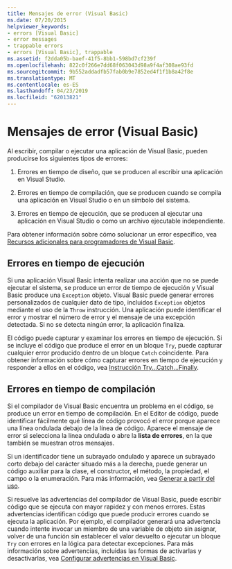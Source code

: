 ```yaml
---
title: Mensajes de error (Visual Basic)
ms.date: 07/20/2015
helpviewer_keywords:
- errors [Visual Basic]
- error messages
- trappable errors
- errors [Visual Basic], trappable
ms.assetid: f2dda05b-baef-41f5-8bb1-598bd7cf239f
ms.openlocfilehash: 822c0f266e7dd68f063043d98a9f4af308ae93fd
ms.sourcegitcommit: 9b552addadfb57fab0b9e7852ed4f1f1b8a42f8e
ms.translationtype: MT
ms.contentlocale: es-ES
ms.lasthandoff: 04/23/2019
ms.locfileid: "62013821"
---
```

# <a name="error-messages-visual-basic"></a>Mensajes de error (Visual Basic)
Al escribir, compilar o ejecutar una aplicación de Visual Basic, pueden producirse los siguientes tipos de errores:  
  
1. Errores en tiempo de diseño, que se producen al escribir una aplicación en Visual Studio.  
  
2. Errores en tiempo de compilación, que se producen cuando se compila una aplicación en Visual Studio o en un símbolo del sistema.  
  
3. Errores en tiempo de ejecución, que se producen al ejecutar una aplicación en Visual Studio o como un archivo ejecutable independiente.  
  
 Para obtener información sobre cómo solucionar un error específico, vea [Recursos adicionales para programadores de Visual Basic](../../../visual-basic/getting-started/additional-resources.md).  
  
## <a name="run-time-errors"></a>Errores en tiempo de ejecución  
 Si una aplicación Visual Basic intenta realizar una acción que no se puede ejecutar el sistema, se produce un error de tiempo de ejecución y Visual Basic produce una `Exception` objeto. Visual Basic puede generar errores personalizados de cualquier dato de tipo, incluidos `Exception` objetos mediante el uso de la `Throw` instrucción. Una aplicación puede identificar el error y mostrar el número de error y el mensaje de una excepción detectada. Si no se detecta ningún error, la aplicación finaliza.  
  
 El código puede capturar y examinar los errores en tiempo de ejecución. Si se incluye el código que produce el error en un bloque `Try`, puede capturar cualquier error producido dentro de un bloque `Catch` coincidente. Para obtener información sobre cómo capturar errores en tiempo de ejecución y responder a ellos en el código, vea [Instrucción Try...Catch...Finally](../../../visual-basic/language-reference/statements/try-catch-finally-statement.md).  
  
## <a name="compile-time-errors"></a>Errores en tiempo de compilación  
 Si el compilador de Visual Basic encuentra un problema en el código, se produce un error en tiempo de compilación. En el Editor de código, puede identificar fácilmente qué línea de código provocó el error porque aparece una línea ondulada debajo de la línea de código. Aparece el mensaje de error si selecciona la línea ondulada o abre la **lista de errores**, en la que también se muestran otros mensajes.  
  
 Si un identificador tiene un subrayado ondulado y aparece un subrayado corto debajo del carácter situado más a la derecha, puede generar un código auxiliar para la clase, el constructor, el método, la propiedad, el campo o la enumeración. Para más información, vea [Generar a partir del uso](/visualstudio/ide/visual-csharp-intellisense#generate-from-usage).
  
 Si resuelve las advertencias del compilador de Visual Basic, puede escribir código que se ejecuta con mayor rapidez y con menos errores. Estas advertencias identifican código que puede producir errores cuando se ejecuta la aplicación. Por ejemplo, el compilador generará una advertencia cuando intente invocar un miembro de una variable de objeto sin asignar, volver de una función sin establecer el valor devuelto o ejecutar un bloque `Try` con errores en la lógica para detectar excepciones. Para más información sobre advertencias, incluidas las formas de activarlas y desactivarlas, vea [Configurar advertencias en Visual Basic](/visualstudio/ide/configuring-warnings-in-visual-basic).
